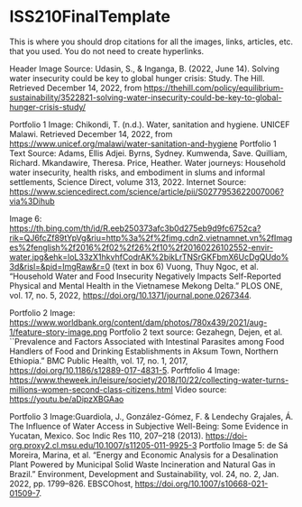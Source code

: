 # ISS210FinalTemplate
This is where you should drop citations for all the images, links, articles, etc. that you used. You do not need to create hyperlinks.

Header Image Source: Udasin, S., &amp; Inganga, B. (2022, June 14). Solving water insecurity could be key to global hunger crisis: Study. The Hill. Retrieved December 14, 2022, from https://thehill.com/policy/equilibrium-sustainability/3522821-solving-water-insecurity-could-be-key-to-global-hunger-crisis-study/ 

Portfolio 1 Image: Chikondi, T. (n.d.). Water, sanitation and hygiene. UNICEF Malawi. Retrieved December 14, 2022, from https://www.unicef.org/malawi/water-sanitation-and-hygiene 
Portfolio 1 Text Source: Adams, Ellis Adjei. Byrns, Sydney. Kumwenda, Save. Quilliam, Richard. Mkandawire, Theresa. Price, Heather.
Water journeys: Household water insecurity, health risks, and embodiment in slums and informal settlements, Science Direct, volume 313, 2022. Internet Source: https://www.sciencedirect.com/science/article/pii/S0277953622007006?via%3Dihub

Image 6: https://th.bing.com/th/id/R.eeb250373afc3b0d275eb9d9fc6752ca?rik=QJ6fcZf89tYpVg&riu=http%3a%2f%2fimg.cdn2.vietnamnet.vn%2fImages%2fenglish%2f2016%2f02%2f26%2f10%2f20160226102552-envir-water.jpg&ehk=loL33zX1hkvhfCodrAK%2bikLrTNSrGKFbmX6UcDgQUdo%3d&risl=&pid=ImgRaw&r=0
(text in box 6) Vuong, Thuy Ngoc, et al. “Household Water and Food Insecurity Negatively Impacts Self-Reported Physical and Mental Health in the Vietnamese Mekong Delta.” PLOS ONE, vol. 17, no. 5, 2022, https://doi.org/10.1371/journal.pone.0267344. 
 
Portfolio 2 Image: https://www.worldbank.org/content/dam/photos/780x439/2021/aug-1/feature-story-image.png
Portfolio 2 text source: Gezahegn, Dejen, et al. ``Prevalence and Factors Associated with Intestinal Parasites among Food Handlers of Food and Drinking Establishments in Aksum Town, Northern Ethiopia.” BMC Public Health, vol. 17, no. 1, 2017, https://doi.org/10.1186/s12889-017-4831-5. 
 Porftfolio 4 Image: https://www.theweek.in/leisure/society/2018/10/22/collecting-water-turns-millions-women-second-class-citizens.html Video source: https://youtu.be/aDipzXBGAao

Portfolio 3 Image:Guardiola, J., González-Gómez, F. & Lendechy Grajales, Á. The Influence of Water Access in Subjective Well-Being: Some Evidence in Yucatan, Mexico. Soc Indic Res 110, 207–218 (2013). https://doi-org.proxy2.cl.msu.edu/10.1007/s11205-011-9925-3
Portfolio Image 5: de Sá Moreira, Marina, et al. “Energy and Economic Analysis for a Desalination Plant Powered by Municipal Solid Waste Incineration and Natural Gas in Brazil.” Environment, Development and Sustainability, vol. 24, no. 2, Jan. 2022, pp. 1799–826. EBSCOhost, https://doi.org/10.1007/s10668-021-01509-7.
